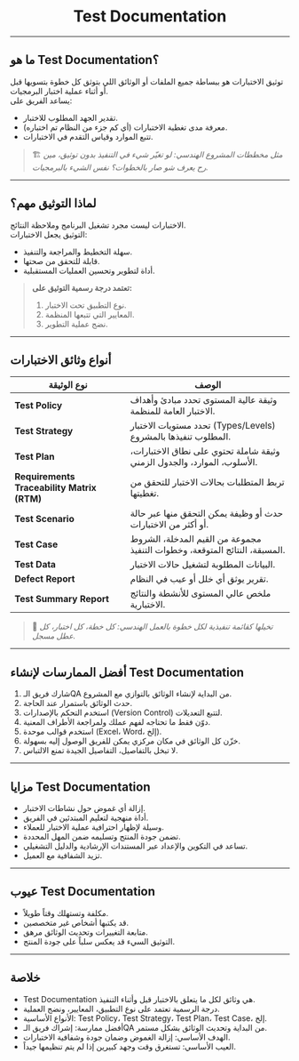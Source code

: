 <h1 align="center">Test Documentation</h1>


---

## ما هو Test Documentation؟

توثيق الاختبارات هو ببساطة جميع الملفات أو الوثائق اللي بتوثق كل خطوة بتسويها قبل أو أثناء عملية اختبار البرمجيات.  
يساعد الفريق على:

- تقدير الجهد المطلوب للاختبار.
- معرفة مدى تغطية الاختبارات (أي كم جزء من النظام تم اختباره).
- تتبع الموارد وقياس التقدم في الاختبارات.

> 🏗️ *مثل مخططات المشروع الهندسي: لو تغيّر شيء في التنفيذ بدون توثيق، مين رح يعرف شو صار بالخطوات؟ نفس الشيء بالبرمجيات.*

---

## لماذا التوثيق مهم؟

الاختبارات ليست مجرد تشغيل البرنامج وملاحظة النتائج.  
التوثيق يجعل الاختبارات:

- سهلة التخطيط والمراجعة والتنفيذ.
- قابلة للتحقق من صحتها.
- أداة لتطوير وتحسين العمليات المستقبلية.

> **تعتمد درجة رسمية التوثيق على:**
> 1. نوع التطبيق تحت الاختبار.
> 2. المعايير التي تتبعها المنظمة.
> 3. نضج عملية التطوير.

---

## أنواع وثائق الاختبارات

| نوع الوثيقة | الوصف |
|------------|-------|
| **Test Policy** | وثيقة عالية المستوى تحدد مبادئ وأهداف الاختبار العامة للمنظمة. |
| **Test Strategy** | تحدد مستويات الاختبار (Types/Levels) المطلوب تنفيذها بالمشروع. |
| **Test Plan** | وثيقة شاملة تحتوي على نطاق الاختبارات، الأسلوب، الموارد، والجدول الزمني. |
| **Requirements Traceability Matrix (RTM)** | تربط المتطلبات بحالات الاختبار للتحقق من تغطيتها. |
| **Test Scenario** | حدث أو وظيفة يمكن التحقق منها عبر حالة أو أكثر من الاختبارات. |
| **Test Case** | مجموعة من القيم المدخلة، الشروط المسبقة، النتائج المتوقعة، وخطوات التنفيذ. |
| **Test Data** | البيانات المطلوبة لتشغيل حالات الاختبار. |
| **Defect Report** | تقرير يوثق أي خلل أو عيب في النظام. |
| **Test Summary Report** | ملخص عالي المستوى للأنشطة والنتائج الاختبارية. |

> 🧩 *تخيلها كقائمة تنفيذية لكل خطوة بالعمل الهندسي: كل خطة، كل اختبار، كل عطل مسجل.*

---

## أفضل الممارسات لإنشاء Test Documentation

1. شارك فريق الـQA من البداية لإنشاء الوثائق بالتوازي مع المشروع.
2. حدث الوثائق باستمرار عند الحاجة.
3. استخدم التحكم بالإصدارات (Version Control) لتتبع التعديلات.
4. دوّن فقط ما تحتاجه لفهم عملك ولمراجعة الأطراف المعنية.
5. استخدم قوالب موحدة (Excel، Word، إلخ).
6. خزّن كل الوثائق في مكان مركزي يمكن للفريق الوصول إليه بسهولة.
7. لا تبخل بالتفاصيل، التفاصيل الجيدة تمنع الالتباس.

---

## مزايا Test Documentation

- إزالة أي غموض حول نشاطات الاختبار.
- أداة منهجية لتعليم المبتدئين في الفريق.
- وسيلة لإظهار احترافية عملية الاختبار للعملاء.
- تضمن جودة المنتج وتسليمه ضمن المهل المحددة.
- تساعد في التكوين والإعداد عبر المستندات الإرشادية والدليل التشغيلي.
- تزيد الشفافية مع العميل.

---

## عيوب Test Documentation

- مكلفة وتستهلك وقتاً طويلاً.
- قد يكتبها أشخاص غير متخصصين.
- متابعة التغييرات وتحديث الوثائق مرهق.
- التوثيق السيء قد يعكس سلباً على جودة المنتج.

---

## خلاصة

- Test Documentation هي وثائق لكل ما يتعلق بالاختبار قبل وأثناء التنفيذ.
- درجة الرسمية تعتمد على نوع التطبيق، المعايير، ونضج العملية.
- الأنواع الأساسية: Test Policy، Test Strategy، Test Plan، Test Case، إلخ.
- أفضل ممارسة: إشراك فريق الـQA من البداية وتحديث الوثائق بشكل مستمر.
- الهدف الأساسي: إزالة الغموض وضمان جودة وشفافية الاختبارات.
- العيب الأساسي: تستغرق وقت وجهد كبيرين إذا لم يتم تنظيمها جيداً.

